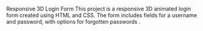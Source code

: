 Responsive 3D Login Form
This project is a responsive 3D animated login form created using HTML and CSS. The form includes fields for a username and password, with options for forgotten passwords .

